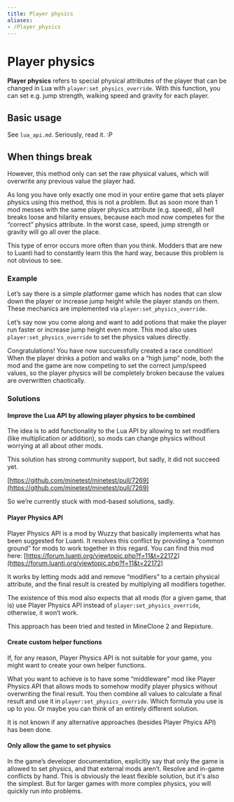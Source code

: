```yaml
---
title: Player physics
aliases:
- /Player_physics
---
```


# Player physics

**Player physics** refers to special physical attributes of the player that can be changed in Lua with `player:set_physics_override`. With this function, you can set e.g. jump strength, walking speed and gravity for each player.

Basic usage
-----------

See `lua_api.md`. Seriously, read it. :P

When things break
-----------------

However, this method only can set the raw physical values, which will overwrite any previous value the player had.

As long you have only exactly one mod in your entire game that sets player physics using this method, this is not a problem. But as soon more than 1 mod messes with the same player physics attribute (e.g. speed), all hell breaks loose and hilarity ensues, because each mod now competes for the “correct” physics attribute. In the worst case, speed, jump strength or gravity will go all over the place.

This type of error occurs more often than you think. Modders that are new to Luanti had to constantly learn this the hard way, because this problem is not obvious to see.

### Example

Let’s say there is a simple platformer game which has nodes that can slow down the player or increase jump height while the player stands on them. These mechanics are implemented via `player:set_physics_override`.

Let’s say now you come along and want to add potions that make the player run faster or increase jump height even more. This mod also uses `player:set_physics_override` to set the physics values directly.

Congratulations! You have now succuessfully created a race condition! When the player drinks a potion and walks on a “high jump” node, both the mod and the game are now competing to set the correct jump/speed values, so the player physics will be completely broken because the values are overwritten chaotically.

### Solutions

#### Improve the Lua API by allowing player physics to be combined

The idea is to add functionality to the Lua API by allowing to set modifiers (like multiplication or addition), so mods can change physics without worrying at all about other mods.

This solution has strong community support, but sadly, it did not succeed yet.

[https://github.com/minetest/minetest/pull/7269](https://github.com/minetest/minetest/pull/7269)

So we’re currently stuck with mod-based solutions, sadly.

#### Player Physics API

Player Physics API is a mod by Wuzzy that basically implements what has been suggested for Luanti. It resolves this conflict by providing a “common ground” for mods to work together in this regard. You can find this mod here: [https://forum.luanti.org/viewtopic.php?f=11&t=22172](https://forum.luanti.org/viewtopic.php?f=11&t=22172)

It works by letting mods add and remove “modifiers” to a certain physical attribute, and the final result is created by multiplying all modifiers together.

The existence of this mod also expects that all mods (for a given game, that is) use Player Physics API instead of `player:set_physics_override`, otherwise, it won’t work.

This approach has been tried and tested in MineClone 2 and Repixture.

#### Create custom helper functions

If, for any reason, Player Physics API is not suitable for your game, you might want to create your own helper functions.

What you want to achieve is to have some “middleware” mod like Player Physics API that allows mods to somehow modify player physics without overwriting the final result. You then combine all values to calculate a final result and use it in `player:set_physics_override`. Which formula you use is up to you. Or maybe you can think of an entirely different solution.

It is not known if any alternative approaches (besides Player Phyics API) has been done.

#### Only allow the game to set physics

In the game’s developer documentation, explicitly say that only the game is allowed to set physics, and that external mods aren’t. Resolve and in-game conflicts by hand. This is obviously the least flexible solution, but it's also the simplest. But for larger games with more complex physics, you will quickly run into problems.